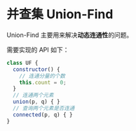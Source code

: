 # 并查集 Union-Find

Union-Find 主要用来解决**动态连通性**的问题。

需要实现的 API 如下：

```javascript
class UF {
  constructor() {
    // 连通分量的个数
  	this.count = 0;
  }
  // 连通两个元素
  union(p, q) { }
  // 查询两个元素是否连通
  connected(p, q) { }
}
```

